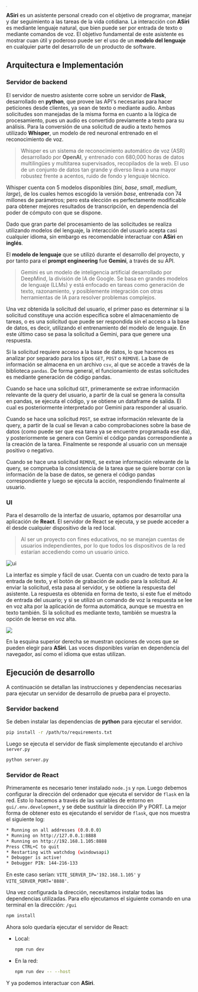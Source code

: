 <img src="C:\Users\DELL\Documents\GitHub\ASiri\brand.png" style="zoom:12%;" />



**ASiri** es un asistente personal creado con el objetivo de programar, manejar y dar seguimiento a las tareas de la vida cotidiana. La interacción con **ASiri** es mediante lenguaje natural, que bien puede ser por entrada de texto o mediante comandos de voz. El objetivo fundamental de este asistente es mostrar cuan útil y poderoso puede ser el uso de un **modelo del lenguaje** en cualquier parte del desarrollo de un producto de software.



## Arquitectura e Implementación

### Servidor de backend

El servidor de nuestro asistente corre sobre un servidor de **Flask**, desarrollado en **python**, que provee las API's necesarias para hacer peticiones desde clientes, ya sean de texto o mediante audio. Ambas solicitudes son manejadas de la misma forma en cuanto a la lógica de procesamiento, pues un audio es convertido previamente a texto para su análisis. Para la conversión de una solicitud de audio a texto hemos utilizado **Whisper**, un modelo de red neuronal entrenado en el reconocimiento de voz.

>Whisper es un sistema de reconocimiento automático de voz (ASR) desarrollado por **OpenAI**, y entrenado con 680,000 horas de datos multilingües y multitarea supervisados, recopilados de la web. El uso de un conjunto de datos tan grande y diverso lleva a una mayor robustez frente a acentos, ruido de fondo y lenguaje técnico.

Whisper cuenta con $5$ modelos disponibles (*tini*, *base*, *small*, *medium*, *large*), de los cuales hemos escogido la versión *base*, entrenada con $74$ millones de parámetros; pero esta elección es perfectamente modificable para obtener mejores resultados de transcripción, en dependencia del poder de cómputo con que se dispone.

Dado que gran parte del procesamiento de las solicitudes se realiza utilizando modelos del lenguaje, la interacción del usuario acepta casi cualquier idioma, sin embargo es recomendable interactuar con **ASiri** en **inglés**.

El **modelo de lenguaje** que se utilizó durante el desarrollo del proyecto, y por tanto para el **prompt engineering** fue **Gemini**, a través de su API.

> Gemini es un modelo de inteligencia artificial desarrollado por DeepMind, la división de IA de Google. Se basa en grandes modelos de lenguaje (LLMs) y está enfocado en tareas como generación de texto, razonamiento, y posiblemente integración con otras herramientas de IA para resolver problemas complejos.

Una vez obtenida la solicitud del usuario, el primer paso es determinar si la solicitud constituye una acción específica sobre el almacenamiento de tareas, o es una solicitud que puede ser respondida sin el acceso a la base de datos, es decir, utilizando el entrenamiento del modelo de lenguaje. En este último caso se pasa la solicitud a Gemini, para que genere una respuesta.

Si la solicitud requiere acceso a la base de datos, lo que hacemos es analizar por separado para los tipos `GET`, `POST` o `REMOVE`. La base de información se almacena en un archivo `csv`, al que se accede a través de la biblioteca `pandas`. De forma general, el funcionamiento de estas solicitudes es mediante generación de código pandas. 

Cuando se hace una solicitud `GET`, primeramente se extrae información relevante de la query del usuario, a partir de la cual se genera la consulta en pandas, se ejecuta el código, y se obtiene un dataframe de salida. El cual es posteriormente interpretado por Gemini para responder al usuario.

Cuando se hace una solicitud `POST`, se extrae información relevante de la query, a partir de la cual se llevan a cabo comprobaciones sobre la base de datos (como puede ser que esa tarea ya se encuentre programada ese día), y posteriormente se genera con Gemini el código pandas correspondiente a la creación de la tarea. Finalmente se responde al usuario con un mensaje positivo o negativo.

Cuando se hace una solicitud `REMOVE`, se extrae información relevante de la query, se comprueba la consistencia de la tarea que se quiere borrar con la información de la base de datos, se genera el código pandas correspondiente y luego se ejecuta la acción, respondiendo finalmente al usuario.



### UI

Para el desarrollo de la interfaz de usuario, optamos por desarrollar una aplicación de **React**. El servidor de React se ejecuta, y se puede acceder a él desde cualquier dispositivo de la red local. 

> Al ser un proyecto con fines educativos, no se manejan cuentas de usuarios independientes, por lo que todos los dispositivos de la red estarían accediendo como un usuario único.

![ui](C:\Users\DELL\Documents\GitHub\ASiri\ui.png)

La interfaz es simple y fácil de usar. Cuenta con un cuadro de texto para la entrada de texto, y el botón de grabación de audio para la solicitud. Al enviar la solicitud, esta pasa al servidor, y se obtiene la respuesta del asistente. La respuesta es obtenida en forma de texto, si este fue el método de entrada del usuario; y si se utilizó un comando de voz la respuesta se lee en voz alta por la aplicación de forma automática, aunque se muestra en texto también. Si la solicitud es mediante texto, también se muestra la opción de leerse en voz alta.

![](C:\Users\DELL\Documents\GitHub\ASiri\ui-msg.png)

En la esquina superior derecha se muestran opciones de voces que se pueden elegir para **ASiri**. Las voces disponibles varían en dependencia del navegador, así como el idioma que estas utilizan.





## Ejecución de desarrollo

A continuación se detallan las instrucciones y dependencias necesarias para ejecutar un servidor de desarrollo de prueba para el proyecto.

### Servidor backend

Se deben instalar las dependencias de **python** para ejecutar el servidor.

```bash
pip install -r /path/to/requirements.txt
```

Luego se ejecuta el servidor de flask simplemente ejecutando el archivo `server.py`

```bash
python server.py
```

### Servidor de React

Primeramente es necesario tener instalado `node.js` y `npm`. Luego debemos configurar la dirección del ordenador que ejecuta el servidor de `flask` en la red. Esto lo hacemos a través de las variables de entorno en `gui/.env.development`, y se debe sustituir la dirección IP y PORT. La mejor forma de obtener esto es ejecutando el servidor de `flask`, que nos muestra el siguiente log:

```bash
* Running on all addresses (0.0.0.0)
* Running on http://127.0.0.1:8888
* Running on http://192.168.1.105:8888
Press CTRL+C to quit
* Restarting with watchdog (windowsapi)
* Debugger is active!
* Debugger PIN: 144-216-133
```

En este caso serían: `VITE_SERVER_IP='192.168.1.105'` y `VITE_SERVER_PORT='8888'`.

Una vez configurada la dirección, necesitamos instalar todas las dependencias utilizadas. Para ello ejecutamos el siguiente comando en una terminal en la dirección: `/gui`

```bash
npm install
```

Ahora solo quedaría ejecutar el servidor de React:

- Local: 

  ```bash
  npm run dev
  ```

- En la red:

  ```bash
  npm run dev -- --host
  ```

Y ya podemos interactuar con **ASiri**.

